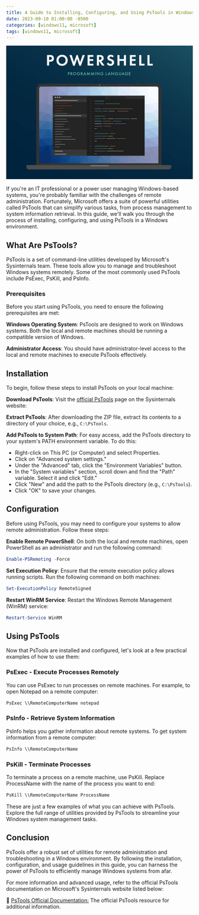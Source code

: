 ```yaml
---
title: A Guide to Installing, Configuring, and Using PsTools in Windows
date: 2023-09-10 01:00:00 -0500
categories: [windows11, microsoft]
tags: [windows11, microsoft]
---
```


![A Guide to Installing, Configuring, and Using PsTools in Windows](/assets/img/posts/2023/pstools_configuration/pstools_configuration.jpg)


If you're an IT professional or a power user managing Windows-based systems, you're probably familiar with the challenges of remote administration. Fortunately, Microsoft offers a suite of powerful utilities called PsTools that can simplify various tasks, from process management to system information retrieval. In this guide, we'll walk you through the process of installing, configuring, and using PsTools in a Windows environment.

## What Are PsTools?

PsTools is a set of command-line utilities developed by Microsoft's Sysinternals team. These tools allow you to manage and troubleshoot Windows systems remotely. Some of the most commonly used PsTools include PsExec, PsKill, and PsInfo.

### Prerequisites

Before you start using PsTools, you need to ensure the following prerequisites are met:

**Windows Operating System**: PsTools are designed to work on Windows systems. Both the local and remote machines should be running a compatible version of Windows.

**Administrator Access**: You should have administrator-level access to the local and remote machines to execute PsTools effectively.

## Installation

To begin, follow these steps to install PsTools on your local machine:

**Download PsTools**: Visit the [official PsTools](https://docs.microsoft.com/en-us/sysinternals/downloads/pstools) page on the Sysinternals website: 

**Extract PsTools**: After downloading the ZIP file, extract its contents to a directory of your choice, e.g., `C:\PsTools`.

**Add PsTools to System Path**: For easy access, add the PsTools directory to your system's PATH environment variable. To do this:
   - Right-click on This PC (or Computer) and select Properties.
   - Click on "Advanced system settings."
   - Under the "Advanced" tab, click the "Environment Variables" button.
   - In the "System variables" section, scroll down and find the "Path" variable. Select it and click "Edit."
   - Click "New" and add the path to the PsTools directory (e.g., `C:\PsTools`).
   - Click "OK" to save your changes.

## Configuration

Before using PsTools, you may need to configure your systems to allow remote administration. Follow these steps:

**Enable Remote PowerShell**: On both the local and remote machines, open PowerShell as an administrator and run the following command:
   
```powershell
Enable-PSRemoting -Force
```

**Set Execution Policy**: Ensure that the remote execution policy allows running scripts. Run the following command on both machines:

```powershell
Set-ExecutionPolicy RemoteSigned
```

**Restart WinRM Service**: Restart the Windows Remote Management (WinRM) service:

```powershell
Restart-Service WinRM
```

## Using PsTools

Now that PsTools are installed and configured, let's look at a few practical examples of how to use them:

### PsExec - Execute Processes Remotely

You can use PsExec to run processes on remote machines. For example, to open Notepad on a remote computer:

```powershell
PsExec \\RemoteComputerName notepad
```

### PsInfo - Retrieve System Information

PsInfo helps you gather information about remote systems. To get system information from a remote computer:

```powershell
PsInfo \\RemoteComputerName
```

### PsKill - Terminate Processes

To terminate a process on a remote machine, use PsKill. Replace ProcessName with the name of the process you want to end:

```powershell
PsKill \\RemoteComputerName ProcessName
```

These are just a few examples of what you can achieve with PsTools. Explore the full range of utilities provided by PsTools to streamline your Windows system management tasks.

## Conclusion
PsTools offer a robust set of utilities for remote administration and troubleshooting in a Windows environment. By following the installation, configuration, and usage guidelines in this guide, you can harness the power of PsTools to efficiently manage Windows systems from afar.

For more information and advanced usage, refer to the official PsTools documentation on Microsoft's Sysinternals website listed below:

📝 [PsTools Official Documentation:](https://docs.microsoft.com/en-us/sysinternals/downloads/pstools) The official PsTools resource for additional information.